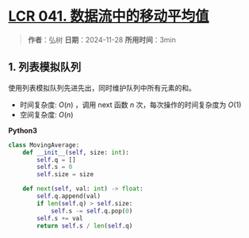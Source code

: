 # [LCR 041. 数据流中的移动平均值](https://leetcode.cn/problems/qIsx9U/description/)

> **作者**：弘树
> **日期**：2024-11-28
> **所用时间**：3min

## 1. 列表模拟队列

使用列表模拟队列先进先出，同时维护队列中所有元素的和。

- 时间复杂度: $O(n)$ ，调用 next 函数 $n$ 次，每次操作的时间复杂度为 $O(1)$
- 空间复杂度: $O(n)$

**Python3**

```python
class MovingAverage:
    def __init__(self, size: int):
        self.q = []
        self.s = 0
        self.size = size

    def next(self, val: int) -> float:
        self.q.append(val)
        if len(self.q) > self.size:
            self.s -= self.q.pop(0)
        self.s += val
        return self.s / len(self.q)
```
